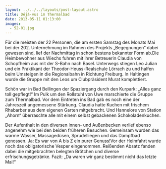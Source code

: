 ```yaml
---
layout: ../../../layouts/post-layout.astro
title: Déjà-vus im Thermalbad
date: 2013-05-11 01:13:00
images:
  - 52-01.jpg
---
```


Für die meisten der 22 Personen, die am ersten Samstag des Monats Mai bei der 202. Unternehmung im Rahmen des Projekts „Begegnungen“ dabei gewesen sind, lief der Nachmittag in schon bestens bekannter Form ab.Die Heimbewohner aus Wiechs fuhren mit ihrer Betreuerin Claudia von Schopfheim aus mit der S-Bahn nach Basel. Unterwegs stiegen Leo Julian und ein Praktikant der Theodor-Heuss-Realschule Lörrach zu und halfen beim Umsteigen in die Regionalbahn in Richtung Freiburg. In Haltingen wurde die Gruppe mit den Leos um Clubpräsident Murat komplettiert.

Schön war in Bad Bellingen der Spaziergang durch den Kurpark: „Alles ganz toll gepflegt!“ Im Pulk um den Rollstuhl von Uwe marschierte die Gruppe zum Thermalbad. Vor dem Eintreten ins Bad gab es noch eine der Jahreszeit angemessene Stärkung. Claudia hatte Kuchen mit frischem Rhabarber aus dem eigenen Garten mitgebracht. Und Hannelore von Station „Ahorn“ überraschte alle mit einem selbst gebackenen Schokoladenkuchen.

Der Aufenthalt in den diversen Innen- und Außenbecken verlief ebenso angenehm wie bei den beiden früheren Besuchen. Gemeinsam wurden das warme Wasser, Massagedüsen, Sprudelliegen und das Dampfbad genossen. Ja: Es war von A bis Z ein purer Genuss!Vor der Heimfahrt wurde noch das obligatorische Vesper eingenommen. Reißenden Absatz fanden dabei die mitgebrachten belegten Brötchen und diverse erfrischungsgetränke.
Fazit: „Da waren wir ganz bestimmt nicht das letzte Mal!“
